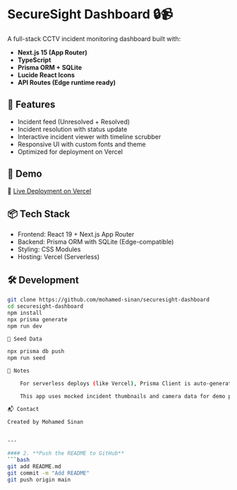 # SecureSight Dashboard 🔒📹

A full-stack CCTV incident monitoring dashboard built with:

- **Next.js 15 (App Router)**
- **TypeScript**
- **Prisma ORM + SQLite**
- **Lucide React Icons**
- **API Routes (Edge runtime ready)**

## 🚀 Features
- Incident feed (Unresolved + Resolved)
- Incident resolution with status update
- Interactive incident viewer with timeline scrubber
- Responsive UI with custom fonts and theme
- Optimized for deployment on Vercel

## 📸 Demo
🔗 [Live Deployment on Vercel](https://securesight-dashboard-ao8h.vercel.app/)

## 📦 Tech Stack
- Frontend: React 19 + Next.js App Router
- Backend: Prisma ORM with SQLite (Edge-compatible)
- Styling: CSS Modules
- Hosting: Vercel (Serverless)

## 🛠️ Development

```bash
git clone https://github.com/mohamed-sinan/securesight-dashboard
cd securesight-dashboard
npm install
npx prisma generate
npm run dev

🧪 Seed Data

npx prisma db push
npm run seed

🧠 Notes

    For serverless deploys (like Vercel), Prisma Client is auto-generated using a postinstall hook.

    This app uses mocked incident thumbnails and camera data for demo purposes.

📬 Contact

Created by Mohamed Sinan


---

#### 2. **Push the README to GitHub**
```bash
git add README.md
git commit -m "Add README"
git push origin main
